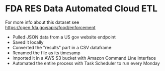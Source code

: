 # FDA RES Data Automated Cloud ETL 

For more info about this dataset see https://open.fda.gov/apis/food/enforcement  

- Pulled JSON data from a US gov website endpoint
- Saved it locally
- Converted the "results" part in a CSV dataframe
- Renamed the file as its timesamp
- Imported it in a AWS S3 bucket with Amazon Command Line Interface
- Automated the entire process with Task Scheduler to run every Monday  
